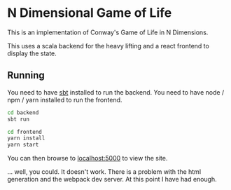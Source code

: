 N Dimensional Game of Life
==========================

This is an implementation of Conway's Game of Life in N Dimensions.

This uses a scala backend for the heavy lifting and a react frontend to display the state.

Running
-------

You need to have [sbt](http://www.scala-sbt.org/index.html) installed to run the backend.
You need to have node / npm / yarn installed to run the frontend.

```bash
cd backend
sbt run
```

```bash
cd frontend
yarn install
yarn start
```

You can then browse to [localhost:5000](http://localhost:5000) to view the site.

... well, you could. It doesn't work. There is a problem with the html generation and the webpack dev server. At this point I have had enough.
